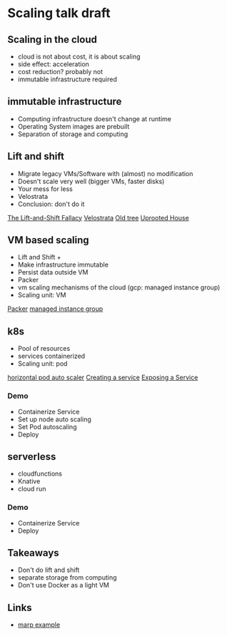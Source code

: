 # Scaling talk draft

## Scaling in the cloud

- cloud is not about cost, it is about scaling
- side effect: acceleration
- cost reduction? probably not <!--TODO point still valid? If yes elaborate.-->
- immutable infrastructure required

## immutable infrastructure

- Computing infrastructure doesn't change at runtime
- Operating System images are prebuilt
- Separation of storage and computing

## Lift and shift

- Migrate legacy VMs/Software with (almost) no modification
- Doesn't scale very well (bigger VMs, faster disks)
- Your mess for less
- Velostrata
- Conclusion: don't do it

[The Lift-and-Shift Fallacy](https://www.contino.io/insights/the-lift-and-shift-fallacy-why-it-will-cost-you-time-money-and-people)
[Velostrata](https://cloud.google.com/migrate/compute-engine/)
[Old tree](https://pixabay.com/photos/tree-nature-wood-landscape-plant-3249744/)
[Uprooted House](https://pixabay.com/photos/house-uprooted-installation-1614922/)

## VM based scaling

- Lift and Shift +
- Make infrastructure immutable
- Persist data outside VM
- Packer
- vm scaling mechanisms of the cloud (gcp: managed instance group)
- Scaling unit: VM

[Packer](https://packer.io/)
[managed instance group](https://cloud.google.com/compute/docs/instance-groups/#managed_instance_groups)

## k8s

- Pool of resources
- services containerized
- Scaling unit: pod

[horizontal pod auto scaler](https://kubernetes.io/docs/tasks/run-application/horizontal-pod-autoscale/#support-for-custom-metrics)
[Creating a service](https://kubernetes.io/docs/concepts/services-networking/connect-applications-service/#creating-a-service)
[Exposing a Service](https://kubernetes.io/docs/concepts/services-networking/connect-applications-service/#exposing-the-service)

### Demo

- Containerize Service
- Set up node auto scaling
- Set Pod autoscaling
- Deploy

## serverless

- cloudfunctions
- Knative
- cloud run

### Demo

- Containerize Service
- Deploy

## Takeaways

- Don't do lift and shift
- separate storage from computing
- Don't use Docker as a light VM

## Links

- [marp example](https://raw.githubusercontent.com/yhatt/marp/master/example.md)
